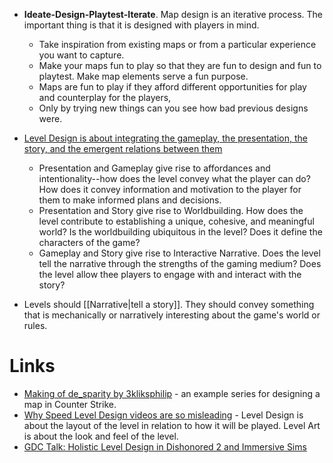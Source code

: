 * **Ideate-Design-Playtest-Iterate**. Map design is an iterative process. The important thing is that it is designed with players in mind.
	* Take inspiration from existing maps or from a particular experience you want to capture.
	* Make your maps fun to play so that they are fun to design and fun to playtest. Make map elements serve a fun purpose.
	* Maps are fun to play if they afford different opportunities for play and counterplay for the players,
	* Only by trying new things can you see how bad previous designs were. 
* [Level Design is about integrating the gameplay, the presentation, the story, and the emergent relations between them](https://www.youtube.com/watch?v=NO1lvc3ikXE) 
	* Presentation and Gameplay give rise to affordances and intentionality--how does the level convey what the player can do? How does it convey information and motivation to the player for them to make informed plans and decisions.
	* Presentation and Story give rise to Worldbuilding. How does the level contribute to establishing a unique, cohesive, and meaningful world? Is the worldbuilding ubiquitous in the level? Does it define the characters of the game? 
	* Gameplay and Story give rise to Interactive Narrative. Does the level tell the narrative through the strengths of the gaming medium? Does the level allow thee players to engage with and interact with the story? 

* Levels should [[Narrative|tell a story]]. They should convey something that is mechanically or narratively interesting about the game's world or rules.
# Links
* [Making of de_sparity by 3kliksphilip](https://www.youtube.com/watch?v=InmG615IgaA&list=PLfwtcDG7LpxG5QsLnW8FnuQXIVcIOOG0Y) - an example series for designing a map in Counter Strike.
* [Why Speed Level Design videos are so misleading](https://www.youtube.com/watch?v=IcCFto0u_g4) - Level Design is about the layout of the level in relation to how it will be played. Level Art is about the look and feel of the level.
* [GDC Talk: Holistic Level Design in Dishonored 2 and Immersive Sims](https://www.youtube.com/watch?v=NO1lvc3ikXE) 


